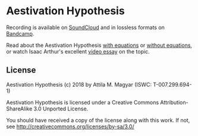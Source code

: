 Aestivation Hypothesis
======================

Recording is available on [SoundCloud][sc] and in lossless formats on
[Bandcamp][bc].

  [sc]: https://soundcloud.com/athoshun/aestivation-hypothesis
  [bc]: https://athoshun.bandcamp.com/track/aestivation-hypothesis

Read about the Aestivation Hypothesis [with equations][we] or
[without equations][woe], or watch Isaac Arthur's excellent
[video essay][vid] on the topic.

  [we]: https://arxiv.org/abs/1705.03394
  [woe]: https://aleph.se/andart2/space/the-aestivation-hypothesis-popular-outline-and-faq/
  [vid]: https://www.youtube.com/watch?v=v9sh9NpL4i8

License
-------

Aestivation Hypothesis (c) 2018 by Attila M. Magyar (ISWC: T-007.299.694-1)

Aestivation Hypothesis is licensed under a
Creative Commons Attribution-ShareAlike 3.0 Unported License.

You should have received a copy of the license along with this
work. If not, see http://creativecommons.org/licenses/by-sa/3.0/
